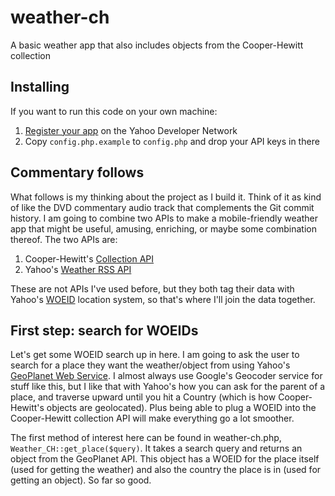 # weather-ch

A basic weather app that also includes objects from the Cooper-Hewitt collection

## Installing

If you want to run this code on your own machine:

1. [Register your app](https://developer.apps.yahoo.com/wsregapp/) on the Yahoo Developer Network
2. Copy `config.php.example` to `config.php` and drop your API keys in there

## Commentary follows

What follows is my thinking about the project as I build it. Think of it as kind of like the DVD commentary audio track that complements the Git commit history. I am going to combine two APIs to make a mobile-friendly weather app that might be useful, amusing, enriching, or maybe some combination thereof. The two APIs are:

1. Cooper-Hewitt's [Collection API](https://collection.cooperhewitt.org/api/)
2. Yahoo's [Weather RSS API](http://developer.yahoo.com/weather/)

These are not APIs I've used before, but they both tag their data with Yahoo's [WOEID](http://developer.yahoo.com/geo/geoplanet/guide/concepts.html) location system, so that's where I'll join the data together.

## First step: search for WOEIDs

Let's get some WOEID search up in here. I am going to ask the user to search for a place they want the weather/object from using Yahoo's [GeoPlanet Web Service](http://developer.yahoo.com/geo/geoplanet/guide/api_docs.html). I almost always use Google's Geocoder service for stuff like this, but I like that with Yahoo's how you can ask for the parent of a place, and traverse upward until you hit a Country (which is how Cooper-Hewitt's objects are geolocated). Plus being able to plug a WOEID into the Cooper-Hewitt collection API will make everything go a lot smoother.

The first method of interest here can be found in weather-ch.php, `Weather_CH::get_place($query)`. It takes a search query and returns an object from the GeoPlanet API. This object has a WOEID for the place itself (used for getting the weather) and also the country the place is in (used for getting an object). So far so good.


